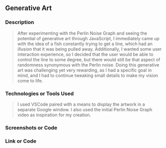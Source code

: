 ## Generative Art

### Description
> After experimenting with the Perlin Noise Graph and seeing the potential of generative art through JavaScript, I immediately came up with the idea of a fish constantly trying to get a line, which had an illusion that it was being pulled away. Additionally, I wanted some user interaction experience, so I decided that the user would be able to control the line to some degree, but there would still be that aspect of randomness synonymous with the Perlin noise. Doing this generative art was challenging yet very rewarding, as I had a specific goal in mind, and I had to continue tweaking small details to make my vision come to life.

### Technologies or Tools Used
> I used VSCode paired with a means to display the artwork in a separate Google window. I also used the initial Perlin Noise Graph video as inspiration for my creation.

### Screenshots or Code
>

### Link or Code

